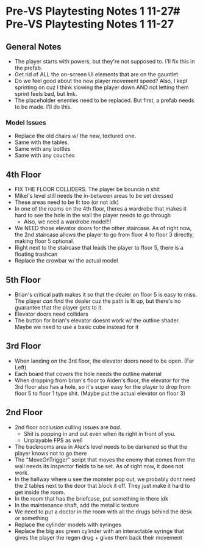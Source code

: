 # Pre-VS Playtesting Notes 1 11-27# Pre-VS Playtesting Notes 1 11-27

## General Notes
- The player starts with powers, but they're not supposed to. I'll fix this in the prefab.
- Get rid of ALL the on-screen UI elements that are on the gauntlet
- Do we feel good about the new player movement speed? Also, I kept sprinting on cuz I think slowing the player down AND not letting them sprint feels bad, but lmk.
- The placeholder enemies need to be replaced. But first, a prefab needs to be made. I'll do this.
### Model Issues
- Replace the old chairs w/ the new, textured one.
- Same with the tables.
- Same with any bottles
- Same with any couches

## 4th Floor
- FIX THE FLOOR COLLIDERS. The player be bouncin n shit
- Mikel's level still needs the in-between areas to be set dressed
- These areas need to be lit too (or not idk)
- In one of the rooms on the 4th floor, theres a wardrobe that makes it hard to see the hole in the wall the player needs to go through 
	- Also, we need a wardrobe model!!!
- We NEED those elevator doors for the other staircase. As of right now, the 2nd staircase allows the player to go from floor 4 to floor 3 directly, making floor 5 optional.
- Right next to the staircase that leads the player to floor 5, there is a floating trashcan
- Replace the crowbar w/ the actual model

## 5th Floor
- Brian's critical path makes it so that the dealer on floor 5 is easy to miss. The player *can* find the dealer cuz the path is lit up, but there's no guarantee that the player gets to it.
- Elevator doors need colliders
- The button for brian's elevator doesnt work w/ the outline shader. Maybe we need to use a basic cube instead for it

## 3rd Floor
- When landing on the 3rd floor, the elevator doors need to be open. (Far Left)
- Each board that covers the hole needs the outline material
- When dropping from brian's floor to Aiden's floor, the elevator for the 3rd floor also has a hole, so it's super easy for the player to drop from floor 5 to floor 1 type shit. (Maybe put the actual elevator on floor 3)

## 2nd Floor
- 2nd floor occlusion culling issues are *bad*.
	- Shit is popping in and out even when its right in front of you.
	- Unplayable FPS as well
- The backrooms area in Alex's level needs to be darkened so that the player knows not to go there
- The "MoveOnTrigger" script that moves the enemy that comes from the wall needs its inspector fields to be set. As of right now, it does not work.
- In the hallway where u see the monster pop out, we probably dont need the 2 tables next to the door that block it off. They just make it hard to get inside the room.
- In the room that has the briefcase, put something in there idk
- In the maintenance shaft, add the metallic texture
- We need to put a doctor in the room with all the drugs behind the desk or something
- Replace the cylinder models with syringes
- Replace the big ass green cylinder with an interactable syringe that gives the player the regen drug + gives them back their movement
